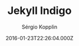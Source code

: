 ---
title: Jekyll Indigo
github: https://github.com/sergiokopplin/indigo
demo: https://sergiokopplin.github.io/indigo/
author: Sérgio Kopplin
ssg:
  - Jekyll
cms:
  - Markdown
date: 2016-01-23T22:26:04.000Z
description: ':ramen: Minimalist Jekyll Template'
draft: false
publish_date: '2016-01-23T22:26:04Z'
update_date: '2022-05-06T11:39:53Z'
github_star: 2399
github_fork: 2155
---